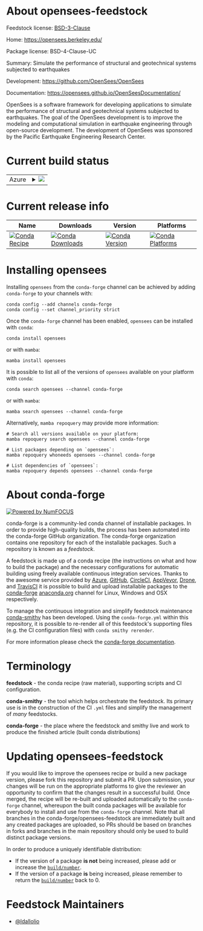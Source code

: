 About opensees-feedstock
========================

Feedstock license: [BSD-3-Clause](https://github.com/conda-forge/opensees-feedstock/blob/main/LICENSE.txt)

Home: https://opensees.berkeley.edu/

Package license: BSD-4-Clause-UC

Summary: Simulate the performance of structural and geotechnical systems subjected to earthquakes

Development: https://github.com/OpenSees/OpenSees

Documentation: https://opensees.github.io/OpenSeesDocumentation/

OpenSees is a software framework for developing applications
 to simulate the performance of structural and geotechnical systems
 subjected to earthquakes.
 The goal of the OpenSees development is to improve the modeling
 and computational simulation in earthquake engineering
 through open-source development.
 The development of OpenSees was sponsored by
 the Pacific Earthquake Engineering Research Center.


Current build status
====================


<table>
    
  <tr>
    <td>Azure</td>
    <td>
      <details>
        <summary>
          <a href="https://dev.azure.com/conda-forge/feedstock-builds/_build/latest?definitionId=25674&branchName=main">
            <img src="https://dev.azure.com/conda-forge/feedstock-builds/_apis/build/status/opensees-feedstock?branchName=main">
          </a>
        </summary>
        <table>
          <thead><tr><th>Variant</th><th>Status</th></tr></thead>
          <tbody><tr>
              <td>linux_64_python3.10.____cpython</td>
              <td>
                <a href="https://dev.azure.com/conda-forge/feedstock-builds/_build/latest?definitionId=25674&branchName=main">
                  <img src="https://dev.azure.com/conda-forge/feedstock-builds/_apis/build/status/opensees-feedstock?branchName=main&jobName=linux&configuration=linux%20linux_64_python3.10.____cpython" alt="variant">
                </a>
              </td>
            </tr><tr>
              <td>linux_64_python3.11.____cpython</td>
              <td>
                <a href="https://dev.azure.com/conda-forge/feedstock-builds/_build/latest?definitionId=25674&branchName=main">
                  <img src="https://dev.azure.com/conda-forge/feedstock-builds/_apis/build/status/opensees-feedstock?branchName=main&jobName=linux&configuration=linux%20linux_64_python3.11.____cpython" alt="variant">
                </a>
              </td>
            </tr><tr>
              <td>linux_64_python3.12.____cpython</td>
              <td>
                <a href="https://dev.azure.com/conda-forge/feedstock-builds/_build/latest?definitionId=25674&branchName=main">
                  <img src="https://dev.azure.com/conda-forge/feedstock-builds/_apis/build/status/opensees-feedstock?branchName=main&jobName=linux&configuration=linux%20linux_64_python3.12.____cpython" alt="variant">
                </a>
              </td>
            </tr><tr>
              <td>linux_64_python3.9.____cpython</td>
              <td>
                <a href="https://dev.azure.com/conda-forge/feedstock-builds/_build/latest?definitionId=25674&branchName=main">
                  <img src="https://dev.azure.com/conda-forge/feedstock-builds/_apis/build/status/opensees-feedstock?branchName=main&jobName=linux&configuration=linux%20linux_64_python3.9.____cpython" alt="variant">
                </a>
              </td>
            </tr>
          </tbody>
        </table>
      </details>
    </td>
  </tr>
</table>

Current release info
====================

| Name | Downloads | Version | Platforms |
| --- | --- | --- | --- |
| [![Conda Recipe](https://img.shields.io/badge/recipe-opensees-green.svg)](https://anaconda.org/conda-forge/opensees) | [![Conda Downloads](https://img.shields.io/conda/dn/conda-forge/opensees.svg)](https://anaconda.org/conda-forge/opensees) | [![Conda Version](https://img.shields.io/conda/vn/conda-forge/opensees.svg)](https://anaconda.org/conda-forge/opensees) | [![Conda Platforms](https://img.shields.io/conda/pn/conda-forge/opensees.svg)](https://anaconda.org/conda-forge/opensees) |

Installing opensees
===================

Installing `opensees` from the `conda-forge` channel can be achieved by adding `conda-forge` to your channels with:

```
conda config --add channels conda-forge
conda config --set channel_priority strict
```

Once the `conda-forge` channel has been enabled, `opensees` can be installed with `conda`:

```
conda install opensees
```

or with `mamba`:

```
mamba install opensees
```

It is possible to list all of the versions of `opensees` available on your platform with `conda`:

```
conda search opensees --channel conda-forge
```

or with `mamba`:

```
mamba search opensees --channel conda-forge
```

Alternatively, `mamba repoquery` may provide more information:

```
# Search all versions available on your platform:
mamba repoquery search opensees --channel conda-forge

# List packages depending on `opensees`:
mamba repoquery whoneeds opensees --channel conda-forge

# List dependencies of `opensees`:
mamba repoquery depends opensees --channel conda-forge
```


About conda-forge
=================

[![Powered by
NumFOCUS](https://img.shields.io/badge/powered%20by-NumFOCUS-orange.svg?style=flat&colorA=E1523D&colorB=007D8A)](https://numfocus.org)

conda-forge is a community-led conda channel of installable packages.
In order to provide high-quality builds, the process has been automated into the
conda-forge GitHub organization. The conda-forge organization contains one repository
for each of the installable packages. Such a repository is known as a *feedstock*.

A feedstock is made up of a conda recipe (the instructions on what and how to build
the package) and the necessary configurations for automatic building using freely
available continuous integration services. Thanks to the awesome service provided by
[Azure](https://azure.microsoft.com/en-us/services/devops/), [GitHub](https://github.com/),
[CircleCI](https://circleci.com/), [AppVeyor](https://www.appveyor.com/),
[Drone](https://cloud.drone.io/welcome), and [TravisCI](https://travis-ci.com/)
it is possible to build and upload installable packages to the
[conda-forge](https://anaconda.org/conda-forge) [anaconda.org](https://anaconda.org/)
channel for Linux, Windows and OSX respectively.

To manage the continuous integration and simplify feedstock maintenance
[conda-smithy](https://github.com/conda-forge/conda-smithy) has been developed.
Using the ``conda-forge.yml`` within this repository, it is possible to re-render all of
this feedstock's supporting files (e.g. the CI configuration files) with ``conda smithy rerender``.

For more information please check the [conda-forge documentation](https://conda-forge.org/docs/).

Terminology
===========

**feedstock** - the conda recipe (raw material), supporting scripts and CI configuration.

**conda-smithy** - the tool which helps orchestrate the feedstock.
                   Its primary use is in the construction of the CI ``.yml`` files
                   and simplify the management of *many* feedstocks.

**conda-forge** - the place where the feedstock and smithy live and work to
                  produce the finished article (built conda distributions)


Updating opensees-feedstock
===========================

If you would like to improve the opensees recipe or build a new
package version, please fork this repository and submit a PR. Upon submission,
your changes will be run on the appropriate platforms to give the reviewer an
opportunity to confirm that the changes result in a successful build. Once
merged, the recipe will be re-built and uploaded automatically to the
`conda-forge` channel, whereupon the built conda packages will be available for
everybody to install and use from the `conda-forge` channel.
Note that all branches in the conda-forge/opensees-feedstock are
immediately built and any created packages are uploaded, so PRs should be based
on branches in forks and branches in the main repository should only be used to
build distinct package versions.

In order to produce a uniquely identifiable distribution:
 * If the version of a package **is not** being increased, please add or increase
   the [``build/number``](https://docs.conda.io/projects/conda-build/en/latest/resources/define-metadata.html#build-number-and-string).
 * If the version of a package **is** being increased, please remember to return
   the [``build/number``](https://docs.conda.io/projects/conda-build/en/latest/resources/define-metadata.html#build-number-and-string)
   back to 0.

Feedstock Maintainers
=====================

* [@ldallolio](https://github.com/ldallolio/)

